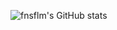 <!--
### Hi there 👋
**fnsflm/fnsflm** is a ✨ _special_ ✨ repository because its `README.md` (this file) appears on your GitHub profile.

Here are some ideas to get you started:

- 🔭 I’m currently working on ...
- 🌱 I’m currently learning ...
- 👯 I’m looking to collaborate on ...
- 🤔 I’m looking for help with ...
- 💬 Ask me about ...
- 📫 How to reach me: ...
- 😄 Pronouns: ...
- ⚡ Fun fact: ...
-->

![fnsflm's GitHub stats](https://github-readme-stats-git-master.fnsflm.vercel.app/api?username=fnsflm&show_icons=true)
